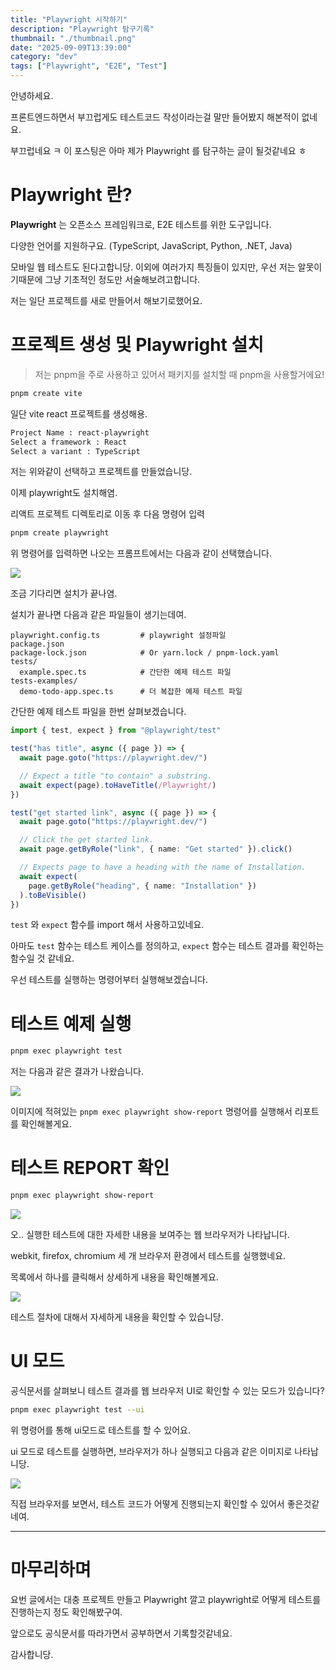 ```yaml
---
title: "Playwright 시작하기"
description: "Playwright 탐구기록"
thumbnail: "./thumbnail.png"
date: "2025-09-09T13:39:00"
category: "dev"
tags: ["Playwright", "E2E", "Test"]
---
```


안녕하세요.

프론트엔드하면서 부끄럽게도 테스트코드 작성이라는걸 말만 들어봤지 해본적이 없네요.

부끄럽네요 ㅋ 이 포스팅은 아마 제가 Playwright 를 탐구하는 글이 될것같네요 ㅎ

# Playwright 란?

**Playwright** 는 오픈소스 프레임워크로, E2E 테스트를 위한 도구입니다.

다양한 언어를 지원하구요. (TypeScript, JavaScript, Python, .NET, Java)

모바일 웹 테스트도 된다고합니당. 이외에 여러가지 특징들이 있지만, 우선 저는 알못이기때문에 그냥 기초적인 정도만 서술해보려고합니다.

저는 일단 프로젝트를 새로 만들어서 해보기로했어요.

# 프로젝트 생성 및 Playwright 설치

> 저는 pnpm을 주로 사용하고 있어서 패키지를 설치할 때 pnpm을 사용할거에요!

```bash
pnpm create vite
```

일단 vite react 프로젝트를 생성해용.

```bash
Project Name : react-playwright
Select a framework : React
Select a variant : TypeScript
```

저는 위와같이 선택하고 프로젝트를 만들었습니당.

이제 playwright도 설치해염.

리액트 프로젝트 디렉토리로 이동 후 다음 명령어 입력

```bash
pnpm create playwright
```

위 명령어를 입력하면 나오는 프롬프트에서는 다음과 같이 선택했습니다.

![](./bash01.png)

조금 기다리면 설치가 끝나염.

설치가 끝나면 다음과 같은 파일들이 생기는데여.

```
playwright.config.ts         # playwright 설정파일
package.json
package-lock.json            # Or yarn.lock / pnpm-lock.yaml
tests/
  example.spec.ts            # 간단한 예제 테스트 파일
tests-examples/
  demo-todo-app.spec.ts      # 더 복잡한 예제 테스트 파일
```

간단한 예제 테스트 파일을 한번 살펴보겠습니다.

```ts
import { test, expect } from "@playwright/test"

test("has title", async ({ page }) => {
  await page.goto("https://playwright.dev/")

  // Expect a title "to contain" a substring.
  await expect(page).toHaveTitle(/Playwright/)
})

test("get started link", async ({ page }) => {
  await page.goto("https://playwright.dev/")

  // Click the get started link.
  await page.getByRole("link", { name: "Get started" }).click()

  // Expects page to have a heading with the name of Installation.
  await expect(
    page.getByRole("heading", { name: "Installation" })
  ).toBeVisible()
})
```

`test` 와 `expect` 함수를 import 해서 사용하고있네요.

아마도 `test` 함수는 테스트 케이스를 정의하고, `expect` 함수는 테스트 결과를 확인하는 함수일 것 같네요.

우선 테스트를 실행하는 명령어부터 실행해보겠습니다.

# 테스트 예제 실행

```bash
pnpm exec playwright test
```

저는 다음과 같은 결과가 나왔습니다.

![](./test-result01.png)

이미지에 적혀있는 `pnpm exec playwright show-report` 명령어를 실행해서 리포트를 확인해볼게요.

# 테스트 REPORT 확인

```bash
pnpm exec playwright show-report
```

![](./test-result02.png)

오.. 실행한 테스트에 대한 자세한 내용을 보여주는 웹 브라우저가 나타납니다.

webkit, firefox, chromium 세 개 브라우저 환경에서 테스트를 실행했네요.

목록에서 하나를 클릭해서 상세하게 내용을 확인해볼게요.

![](./test-result03.png)

테스트 절차에 대해서 자세하게 내용을 확인할 수 있습니당.

# UI 모드

공식문서를 살펴보니 테스트 결과를 웹 브라우저 UI로 확인할 수 있는 모드가 있습니다?

```bash
pnpm exec playwright test --ui
```

위 명령어를 통해 ui모드로 테스트를 할 수 있어요.

ui 모드로 테스트를 실행하면, 브라우저가 하나 실행되고 다음과 같은 이미지로 나타납니당.

![](./ui-mode.png)

직접 브라우저를 보면서, 테스트 코드가 어떻게 진행되는지 확인할 수 있어서 좋은것같네여.

<hr />

# 마무리하며

요번 글에서는 대충 프로젝트 만들고 Playwright 깔고 playwright로 어떻게 테스트를 진행하는지 정도 확인해봤구여.

앞으로도 공식문서를 따라가면서 공부하면서 기록할것같네요.

감사합니당.
